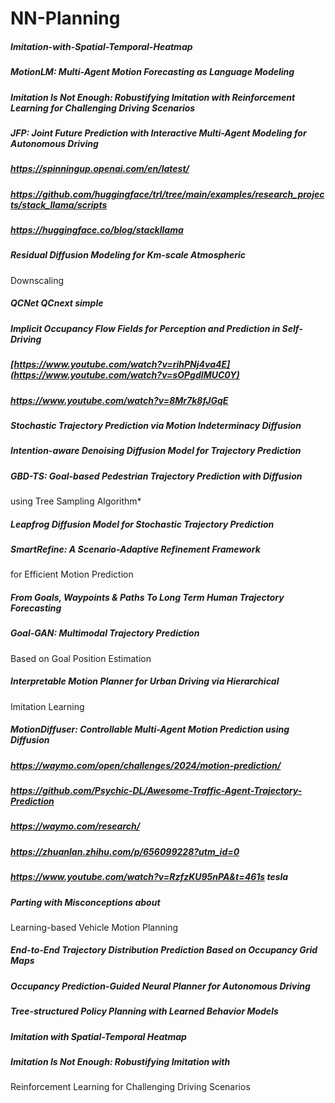 # NN-Planning
##### Imitation-with-Spatial-Temporal-Heatmap
##### MotionLM: Multi-Agent Motion Forecasting as Language Modeling
##### Imitation Is Not Enough: Robustifying Imitation with Reinforcement Learning for Challenging Driving Scenarios
##### JFP: Joint Future Prediction with Interactive Multi-Agent Modeling for Autonomous Driving
##### https://spinningup.openai.com/en/latest/
##### https://github.com/huggingface/trl/tree/main/examples/research_projects/stack_llama/scripts
##### https://huggingface.co/blog/stackllama
##### Residual Diffusion Modeling for Km-scale Atmospheric
Downscaling
##### QCNet  QCnext  simple
##### Implicit Occupancy Flow Fields for Perception and Prediction in Self-Driving
##### [https://www.youtube.com/watch?v=rihPNj4va4E](https://www.youtube.com/watch?v=sOPgdIMUC0Y) 
##### https://www.youtube.com/watch?v=8Mr7k8fJGqE

##### Stochastic Trajectory Prediction via Motion Indeterminacy Diffusion
##### Intention-aware Denoising Diffusion Model for Trajectory Prediction
#####  GBD-TS: Goal-based Pedestrian Trajectory Prediction with Diffusion
using Tree Sampling Algorithm*
##### Leapfrog Diffusion Model for Stochastic Trajectory Prediction
##### SmartRefine: A Scenario-Adaptive Refinement Framework
for Efficient Motion Prediction
#####  From Goals, Waypoints & Paths To Long Term Human Trajectory Forecasting
#####  Goal-GAN: Multimodal Trajectory Prediction
Based on Goal Position Estimation

##### Interpretable Motion Planner for Urban Driving via Hierarchical
Imitation Learning
##### MotionDiffuser: Controllable Multi-Agent Motion Prediction using Diffusion
##### https://waymo.com/open/challenges/2024/motion-prediction/
##### https://github.com/Psychic-DL/Awesome-Traffic-Agent-Trajectory-Prediction
##### https://waymo.com/research/
##### https://zhuanlan.zhihu.com/p/656099228?utm_id=0

##### https://www.youtube.com/watch?v=RzfzKU95nPA&t=461s tesla
##### Parting with Misconceptions about
Learning-based Vehicle Motion Planning
##### End-to-End Trajectory Distribution Prediction Based on Occupancy Grid Maps
##### Occupancy Prediction-Guided Neural Planner for Autonomous Driving
##### Tree-structured Policy Planning with Learned Behavior Models
##### Imitation with Spatial-Temporal Heatmap
##### Imitation Is Not Enough: Robustifying Imitation with
Reinforcement Learning for Challenging Driving Scenarios



